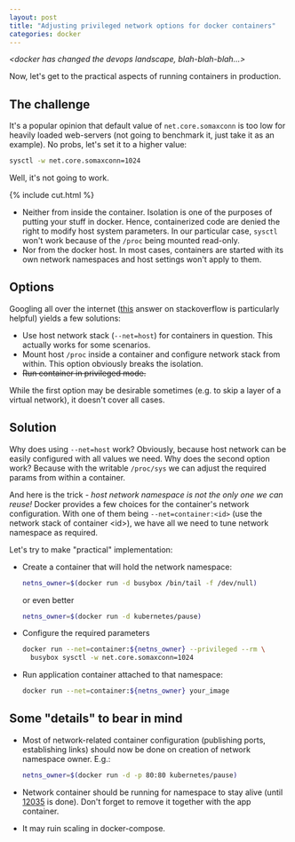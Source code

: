 ```yaml
---
layout: post
title: "Adjusting privileged network options for docker containers"
categories: docker
---
```


*&lt;docker has changed the devops landscape, blah-blah-blah...&gt;*

Now, let's get to the practical aspects of running containers in production.

## The challenge

It's a popular opinion that default value of `net.core.somaxconn` is too low for
heavily loaded web-servers (not going to benchmark it, just take it as an
example). No probs, let's set it to a higher value:

```bash
sysctl -w net.core.somaxconn=1024
```

Well, it's not going to work.

{% include cut.html %}

* Neither from inside the container. Isolation is one of the purposes of putting
  your stuff in docker. Hence, containerized code are denied the right to modify
  host system parameters. In our particular case, `sysctl` won't work because of
  the `/proc` being mounted read-only.
* Nor from the docker host. In most cases, containers are started with its own
  network namespaces and host settings won't apply to them.

## Options

Googling all over the internet ([this][so_answer] answer on stackoverflow is
particularly helpful) yields a few solutions:

* Use host network stack (`--net=host`) for containers in question. This
  actually works for some scenarios.
* Mount host `/proc` inside a container and configure network stack from within.
  This option obviously breaks the isolation.
* <del>Run container in privileged mode.</del>

While the first option may be desirable sometimes (e.g. to skip a layer of
a virtual network), it doesn't cover all cases.

## Solution

Why does using `--net=host` work? Obviously, because host network can be easily
configured with all values we need. Why does the second option work? Because
with the writable `/proc/sys` we can adjust the required params from within a
container.

And here is the trick - *host network namespace is not the only one we can
reuse!* Docker provides a few choices for the container's network configuration.
With one of them being `--net=container:<id>` (use the network stack of
container &lt;id&gt;), we have all we need to tune network namespace as required.

Let's try to make "practical" implementation:

* Create a container that will hold the network namespace:

  ```bash
  netns_owner=$(docker run -d busybox /bin/tail -f /dev/null)
  ```

  or even better

  ```bash
  netns_owner=$(docker run -d kubernetes/pause)
  ```

* Configure the required parameters

  ```bash
  docker run --net=container:${netns_owner} --privileged --rm \
    busybox sysctl -w net.core.somaxconn=1024
  ```

* Run application container attached to that namespace:

  ```bash
  docker run --net=container:${netns_owner} your_image
  ```

## Some "details" to bear in mind

* Most of network-related container configuration (publishing ports,
  establishing links) should now be done on creation of network namespace
  owner. E.g.:

  ```bash
  netns_owner=$(docker run -d -p 80:80 kubernetes/pause)
  ```

* Network container should be running for namespace to stay alive (until
  [12035][docker_netns_pinning] is done). Don't forget to remove it together
  with the app container.
* It may ruin scaling in docker-compose.


  [so_answer]: http://stackoverflow.com/questions/26177059/refresh-net-core-somaxcomm-or-any-sysctl-property-for-docker-containers/26197875#26197875
  [docker_netns_pinning]: https://github.com/docker/docker/issues/12035

